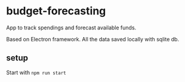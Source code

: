 # budget-forecasting

App to track spendings and forecast available funds. 

Based on Electron framework. All the data saved locally with sqlite db.

## setup

Start with `npm run start`
